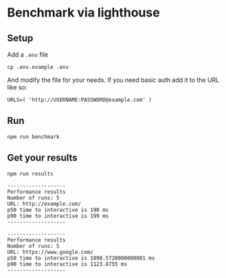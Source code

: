 # Benchmark via lighthouse

## Setup

Add a `.env` file

```
cp .env.example .env
```

And modify the file for your needs. If you need basic auth add it to the URL like so:

```
URLS=( 'http://USERNAME:PASSWORD@example.com' )
```

## Run

```
npm run benchmark
```

## Get your results

```
npm run results
```


```
-------------------
Performance results
Number of runs: 5
URL: http://example.com/
p50 time to interactive is 198 ms
p90 time to interactive is 199 ms
-------------------

-------------------
Performance results
Number of runs: 5
URL: https://www.google.com/
p50 time to interactive is 1098.5720000000001 ms
p90 time to interactive is 1123.8755 ms
-------------------
```

